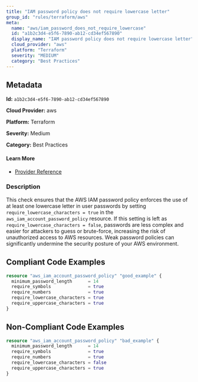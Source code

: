 ```yaml
---
title: "IAM password policy does not require lowercase letter"
group_id: "rules/terraform/aws"
meta:
  name: "aws/iam_password_does_not_require_lowercase"
  id: "a1b2c3d4-e5f6-7890-ab12-cd34ef567890"
  display_name: "IAM password policy does not require lowercase letter"
  cloud_provider: "aws"
  platform: "Terraform"
  severity: "MEDIUM"
  category: "Best Practices"
---
```

## Metadata

**Id:** `a1b2c3d4-e5f6-7890-ab12-cd34ef567890`

**Cloud Provider:** aws

**Platform:** Terraform

**Severity:** Medium

**Category:** Best Practices

#### Learn More

 - [Provider Reference](https://registry.terraform.io/providers/hashicorp/aws/latest/docs/resources/iam_account_password_policy#require_lowercase_characters)

### Description

 This check ensures that the AWS IAM password policy enforces the use of at least one lowercase letter in user passwords by setting `require_lowercase_characters = true` in the `aws_iam_account_password_policy` resource. If this setting is left as `require_lowercase_characters = false`, passwords are less complex and easier for attackers to guess or brute-force, increasing the risk of unauthorized access to AWS resources. Weak password policies can significantly undermine the security posture of your AWS environment.


## Compliant Code Examples
```terraform
resource "aws_iam_account_password_policy" "good_example" {
  minimum_password_length      = 14
  require_symbols              = true
  require_numbers              = true
  require_lowercase_characters = true
  require_uppercase_characters = true
}

```
## Non-Compliant Code Examples
```terraform
resource "aws_iam_account_password_policy" "bad_example" {
  minimum_password_length      = 14
  require_symbols              = true
  require_numbers              = true
  require_lowercase_characters = false
  require_uppercase_characters = true
}

```